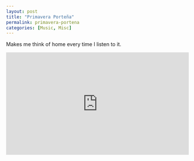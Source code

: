```yaml
---
layout: post
title: "Primavera Porteña"
permalink: primavera-portena
categories: [Music, Misc]
---
```


Makes me think of home every time I listen to it.

<iframe width="500" height="281"
src="https://www.youtube.com/embed/86PEjCZXUX4?rel=0&amp;controls=0&amp;showinfo=0" frameborder="0" allowfullscreen="true">
</iframe>



